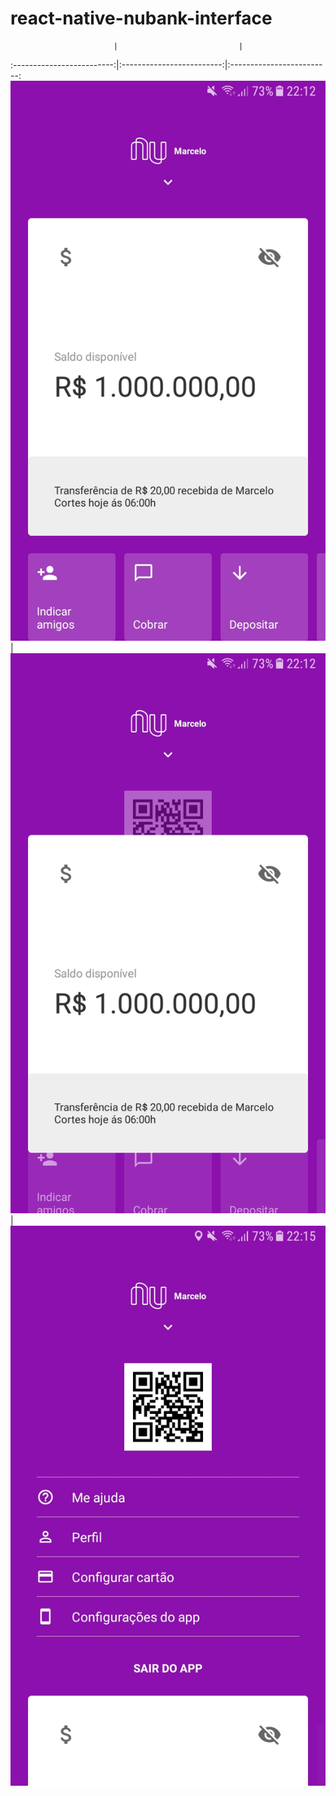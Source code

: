 # react-native-nubank-interface
                           |                           |
:-------------------------:|:-------------------------:|:-------------------------:
![](src/assets/appimg1.jpg)| ![](src/assets/appimg2.jpg)| ![](src/assets/appimg3.jpg)